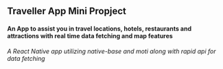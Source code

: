 ## Traveller App Mini Propject

#### An App to assist you in travel locations, hotels, restaurants and attractions with real time data fetching and map features 

_*A React Native app utilizing native-base and moti along with rapid api for data fetching*_
